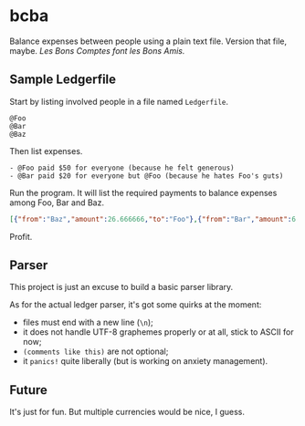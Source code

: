 # bcba

Balance expenses between people using a plain text file. Version that file, maybe. _Les Bons Comptes font les Bons Amis._

## Sample Ledgerfile

Start by listing involved people in a file named `Ledgerfile`.

```
@Foo
@Bar
@Baz
```

Then list expenses.

```
- @Foo paid $50 for everyone (because he felt generous)
- @Bar paid $20 for everyone but @Foo (because he hates Foo's guts)
```

Run the program. It will list the required payments to balance expenses among Foo, Bar and Baz.

```json
[{"from":"Baz","amount":26.666666,"to":"Foo"},{"from":"Bar","amount":6.666666,"to":"Foo"}]
```

Profit.

## Parser

This project is just an excuse to build a basic parser library.

As for the actual ledger parser, it's got some quirks at the moment:
- files must end with a new line (`\n`);
- it does not handle UTF-8 graphemes properly or at all, stick to ASCII for now;
- `(comments like this)` are not optional;
- it `panics!` quite liberally (but is working on anxiety management).

## Future

It's just for fun. But multiple currencies would be nice, I guess.